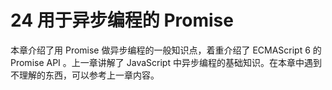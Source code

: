 # 24 用于异步编程的 Promise

本章介绍了用 Promise 做异步编程的一般知识点，着重介绍了 ECMAScript 6 的 Promise API 。上一章讲解了 JavaScript 中异步编程的基础知识。在本章中遇到不理解的东西，可以参考上一章内容。

